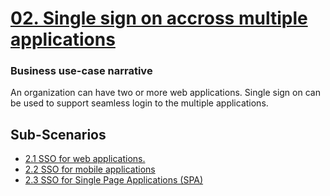 
# [02. Single sign on accross multiple applications]()

### Business use-case narrative

An organization can have two or more web applications. Single sign on can be used to support seamless login to the 
multiple applications. 

## Sub-Scenarios
- [2.1 SSO for web applications. ](2.1-sso-for-web-app/README.md)
- [2.2 SSO for mobile applications](2.2-sso-mobile/README.md)
- [2.3 SSO for Single Page Applications (SPA)](2.3-sso-spa/README.md)